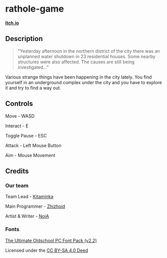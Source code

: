 # rathole-game
**[Itch.io](https://mad-rat-team.itch.io/rathole)**
## Description
> "Yesterday afternoon in the northern district of the city there was an unplanned water shutdown in 23 residential houses. Some nearby structures were also affected. The causes are still being investigated..."

Various strange things have been happening in the city lately. You find yourself in an underground complex under the city and you have to explore it and try to find a way out.
## Controls
Move - WASD

Interact - E

Toggle Pause - ESC

Attack - Left Mouse Button

Aim - Mouse Movement
## Credits
### Our team
Team Lead - [Kitaminka](https://github.com/kitaminka)

Main Programmer - [Zhizhoid](https://github.com/Zhizhoid)

Artist & Writer - [NoiA](https://www.instagram.com/al.noia)
### Fonts
[The Ultimate Oldschool PC Font Pack (v2.2)](https://int10h.org/oldschool-pc-fonts/)

Licensed under the [CC BY-SA 4.0 Deed](https://creativecommons.org/licenses/by-sa/4.0/) 
